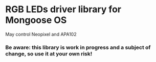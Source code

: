 # RGB LEDs driver library for Mongoose OS

May control Neopixel and APA102

### Be aware: this library is work in progress and a subject of change, so use it at your own risk! ###
